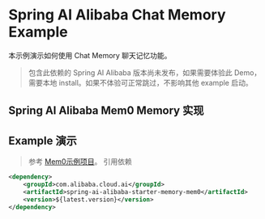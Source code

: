 # Spring AI Alibaba Chat Memory Example

本示例演示如何使用 Chat Memory 聊天记忆功能。

> 包含此依赖的 Spring AI Alibaba 版本尚未发布，如果需要体验此 Demo，需要本地 install。如果不体验可正常跳过，不影响其他 example 启动。

## Spring AI Alibaba Mem0 Memory 实现

## Example 演示
> 参考 [Mem0示例项目](https://github.com/springaialibaba/spring-ai-alibaba-examples/spring-ai-alibaba-mem0-example/README.md)。
> 引用依赖
```xml
<dependency>
    <groupId>com.alibaba.cloud.ai</groupId>
    <artifactId>spring-ai-alibaba-starter-memory-mem0</artifactId>
    <version>${latest.version}</version>
</dependency>
```